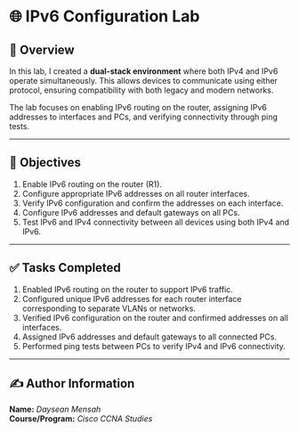 # 🌐 IPv6 Configuration Lab

## 🧩 Overview
In this lab, I created a **dual-stack environment** where both IPv4 and IPv6 operate simultaneously. This allows devices to communicate using either protocol, ensuring compatibility with both legacy and modern networks.

The lab focuses on enabling IPv6 routing on the router, assigning IPv6 addresses to interfaces and PCs, and verifying connectivity through ping tests.

---

## 🧠 Objectives
1. Enable IPv6 routing on the router (R1).  
2. Configure appropriate IPv6 addresses on all router interfaces.  
3. Verify IPv6 configuration and confirm the addresses on each interface.  
4. Configure IPv6 addresses and default gateways on all PCs.  
5. Test IPv6 and IPv4 connectivity between all devices using both IPv4 and IPv6.

---

## ✅ Tasks Completed
1. Enabled IPv6 routing on the router to support IPv6 traffic.  
2. Configured unique IPv6 addresses for each router interface corresponding to separate VLANs or networks.  
3. Verified IPv6 configuration on the router and confirmed addresses on all interfaces.  
4. Assigned IPv6 addresses and default gateways to all connected PCs.  
5. Performed ping tests between PCs to verify IPv4 and IPv6 connectivity.  

---

## ✍️ Author Information

**Name:** *Daysean Mensah*  
**Course/Program:** *Cisco CCNA Studies*  
